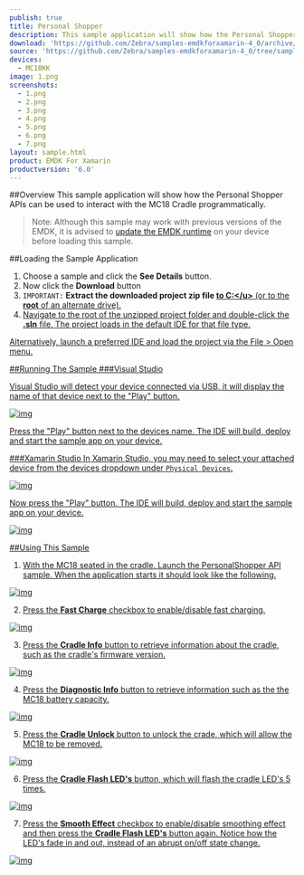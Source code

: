 ```yaml
---
publish: true
title: Personal Shopper
description: This sample application will show how the Personal Shopper APIs can be used to interact with the MC18 Cradle programmatically.
download: 'https://github.com/Zebra/samples-emdkforxamarin-4_0/archive/samples-emdkforxamarin-5_0.zip'
source: 'https://github.com/Zebra/samples-emdkforxamarin-4_0/tree/samples-emdkforxamarin-5_0'
devices:
  - MC18KK
image: 1.png
screenshots:
  - 1.png
  - 2.png
  - 3.png
  - 4.png
  - 5.png
  - 6.png
  - 7.png
layout: sample.html
product: EMDK For Xamarin
productversion: '6.0'
---
```


##Overview
This sample application will show how the Personal Shopper APIs can be used to interact with the MC18 Cradle programmatically.

>Note: Although this sample may work with previous versions of the EMDK, it is advised to [update the EMDK runtime](../../guide/setupDevice/) on your device before loading this sample.



##Loading the Sample Application

1. Choose a sample and click the **See Details** button.
2. Now click the **Download** button 
3. `IMPORTANT:` **Extract the downloaded project zip file <u>to C:\</u>** (or to the **root** of an alternate drive).
4. Navigate to the root of the unzipped project folder and double-click the **.sln** file. The project loads in the default IDE for that file type.

Alternatively, launch a preferred IDE and load the project via the File > Open menu.  


##Running The Sample
###Visual Studio

Visual Studio will detect your device connected via USB, it will display the name of that device next to the "Play" button.

![img](../../images/samples/vsPlayButton.png)

Press the "Play" button next to the devices name.  The IDE will build, deploy and start the sample app on your device.

###Xamarin Studio
In Xamarin Studio, you may need to select your attached device from the devices dropdown under `Physical Devices`.

![img](../../images/samples/xs-select-device.png)

Now press the "Play" button. The IDE will build, deploy and start the sample app on your device.

![img](../../images/samples/xsPlayButton.png)

##Using This Sample

1.  With the MC18 seated in the cradle. Launch the PersonalShopper API sample.
 When the application starts it should look like the following.

  ![img](personalShopperSampleFirstLaunch.png)

2. Press the **Fast Charge** checkbox to enable/disable fast charging.

  ![img](personalShopperSampleFastCharge.png)

3. Press the **Cradle Info** button to retrieve information about the cradle, such as the cradle's firmware version.

  ![img](personalShopperSampleCradleInfo.png)

4. Press the **Diagnostic Info** button to retrieve information such as the the MC18 battery capacity.

  ![img](personalShopperSampleDiagnosticInfo.png)

5. Press the **Cradle Unlock** button to unlock the crade, which will allow the MC18 to be removed.

  ![img](personalShopperSampleUnlockCradle.png)

6. Press the **Cradle Flash LED's** button, which will flash the cradle LED's 5 times.

  ![img](personalShopperSampleFlashLED.png)

7. Press the **Smooth Effect** checkbox to enable/disable smoothing effect and then press the **Cradle Flash LED's** button again. Notice how the
LED's fade in and out, instead of an abrupt on/off state change.

  ![img](personalShopperSampleSmoothEffect.png)



















